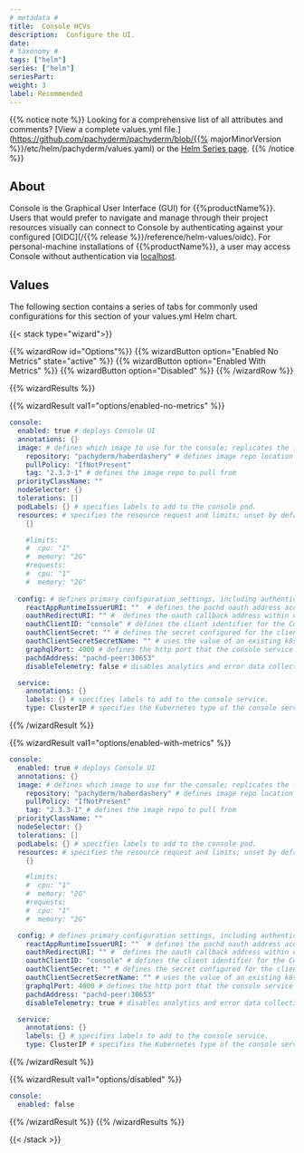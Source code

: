```yaml
---
# metadata # 
title:  Console HCVs
description:  Configure the UI.
date: 
# taxonomy #
tags: ["helm"]
series: ["helm"]
seriesPart:
weight: 3
label: Recommended
--- 
```


{{% notice note %}}
Looking for a comprehensive list of all attributes and comments? [View a complete values.yml file.](https://github.com/pachyderm/pachyderm/blob/{{% majorMinorVersion %}}/etc/helm/pachyderm/values.yaml) or the [Helm Series page](/series/helm).
{{% /notice %}}
## About 

Console is the Graphical User Interface (GUI) for {{%productName%}}. Users that would prefer to navigate and manage through their project resources visually can connect to Console by authenticating against your configured [OIDC](/{{% release %}}/reference/helm-values/oidc). For personal-machine installations of {{%productName%}}, a user may access Console without authentication via [localhost](http://localhost).

## Values 

The following section contains a series of tabs for commonly used configurations for this section of your values.yml Helm chart. 

{{< stack type="wizard">}}

{{% wizardRow id="Options"%}}
{{% wizardButton option="Enabled No Metrics" state="active" %}}
{{% wizardButton option="Enabled With Metrics" %}}
{{% wizardButton option="Disabled"  %}}
{{% /wizardRow %}}

{{% wizardResults %}}

{{% wizardResult val1="options/enabled-no-metrics" %}}

```s
console:
  enabled: true # deploys Console UI
  annotations: {}
  image: # defines which image to use for the console; replicates the --console-image & --registry arguments to pachctl
    repository: "pachyderm/haberdashery" # defines image repo location
    pullPolicy: "IfNotPresent"
    tag: "2.3.3-1" # defines the image repo to pull from
  priorityClassName: ""
  nodeSelector: {}
  tolerations: []
  podLabels: {} # specifies labels to add to the console pod.
  resources: # specifies the resource request and limits; unset by default.
    {}

    #limits:
    #  cpu: "1"
    #  memory: "2G"
    #requests:
    #  cpu: "1"
    #  memory: "2G"
    
  config: # defines primary configuration settings, including authentication.
    reactAppRuntimeIssuerURI: ""  # defines the pachd oauth address accessible to outside clients.
    oauthRedirectURI: "" #  defines the oauth callback address within console that the pachd oauth service would redirect to.
    oauthClientID: "console" # defines the client identifier for the Console with pachd
    oauthClientSecret: "" # defines the secret configured for the client with pachd; if blank, autogenerated.
    oauthClientSecretSecretName: "" # uses the value of an existing k8s secret by pulling from the `OAUTH_CLIENT_SECRET` key.
    graphqlPort: 4000 # defines the http port that the console service will be accessible on.
    pachdAddress: "pachd-peer:30653"
    disableTelemetry: false # disables analytics and error data collection

  service:
    annotations: {}
    labels: {} # specifies labels to add to the console service.
    type: ClusterIP # specifies the Kubernetes type of the console service; default is `ClusterIP`.
```
{{% /wizardResult %}}

{{% wizardResult val1="options/enabled-with-metrics" %}}

```s
console: 
  enabled: true # deploys Console UI
  annotations: {}
  image: # defines which image to use for the console; replicates the --console-image & --registry arguments to pachctl
    repository: "pachyderm/haberdashery" # defines image repo location
    pullPolicy: "IfNotPresent"
    tag: "2.3.3-1" # defines the image repo to pull from
  priorityClassName: ""
  nodeSelector: {}
  tolerations: []
  podLabels: {} # specifies labels to add to the console pod.
  resources: # specifies the resource request and limits; unset by default.
    {}

    #limits:
    #  cpu: "1"
    #  memory: "2G"
    #requests:
    #  cpu: "1"
    #  memory: "2G"

  config: # defines primary configuration settings, including authentication.
    reactAppRuntimeIssuerURI: ""  # defines the pachd oauth address accessible to outside clients.
    oauthRedirectURI: "" #  defines the oauth callback address within console that the pachd oauth service would redirect to.
    oauthClientID: "console" # defines the client identifier for the Console with pachd
    oauthClientSecret: "" # defines the secret configured for the client with pachd; if blank, autogenerated.
    oauthClientSecretSecretName: "" # uses the value of an existing k8s secret by pulling from the `OAUTH_CLIENT_SECRET` key.
    graphqlPort: 4000 # defines the http port that the console service will be accessible on.
    pachdAddress: "pachd-peer:30653"
    disableTelemetry: true # disables analytics and error data collection

  service:
    annotations: {}
    labels: {} # specifies labels to add to the console service.
    type: ClusterIP # specifies the Kubernetes type of the console service; default is `ClusterIP`.
```
{{% /wizardResult %}}

{{% wizardResult val1="options/disabled" %}}

```s
console:
  enabled: false

```
{{% /wizardResult %}}
{{% /wizardResults %}}

{{< /stack >}}

